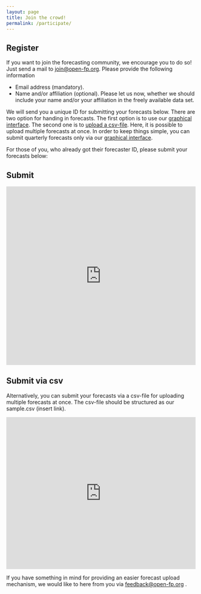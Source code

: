 ```yaml
---
layout: page
title: Join the crowd!
permalink: /participate/
---
```


## Register

If you want to join the forecasting community, we encourage you to do so! Just send a mail to <join@open-fp.org>. Please provide the following information

* Email address (mandatory).
* Name and/or affiliation (optional). Please let us now, whether we should include your name and/or your affiliation in the freely available data set.

We will send you a unique ID for submitting your forecasts below. There are two option for handing in forecasts. The first option is to use our [graphical interface](#submit). The second one is to [upload a csv-file](#submit-via-csv). Here, it is possible to upload multiple forecasts at once. In order to keep things simple, you can submit quarterly forecasts only via our [graphical interface](#submit).

For those of you, who already got their forecaster ID, please submit your forecasts below:

## Submit

<iframe width="500" height="470" src="http://open-fp.onnokleen.de:3838/onno/submit/" frameborder="0" allowfullscreen></iframe>

## Submit via csv

Alternatively, you can submit your forecasts via a csv-file for uploading multiple forecasts at once. The csv-file should be structured as our sample.csv (insert link).

<iframe width="500" height="400" src="http://open-fp.onnokleen.de:3838/onno/submit_csv/" frameborder="0" allowfullscreen></iframe>

If you have something in mind for providing an easier forecast upload mechanism, we would like to here from you via <feedback@open-fp.org> .
